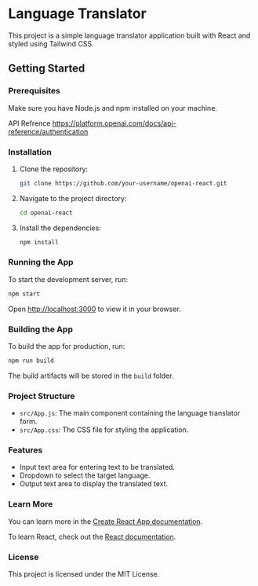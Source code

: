 # Language Translator

This project is a simple language translator application built with React and styled using Tailwind CSS.

## Getting Started

### Prerequisites

Make sure you have Node.js and npm installed on your machine.

API Refrence https://platform.openai.com/docs/api-reference/authentication

### Installation

1. Clone the repository:
   ```sh
   git clone https://github.com/your-username/openai-react.git
   ```
2. Navigate to the project directory:
   ```sh
   cd openai-react
   ```
3. Install the dependencies:
   ```sh
   npm install
   ```

### Running the App

To start the development server, run:
```sh
npm start
```
Open [http://localhost:3000](http://localhost:3000) to view it in your browser.

### Building the App

To build the app for production, run:
```sh
npm run build
```
The build artifacts will be stored in the `build` folder.

### Project Structure

- `src/App.js`: The main component containing the language translator form.
- `src/App.css`: The CSS file for styling the application.

### Features

- Input text area for entering text to be translated.
- Dropdown to select the target language.
- Output text area to display the translated text.

### Learn More

You can learn more in the [Create React App documentation](https://facebook.github.io/create-react-app/docs/getting-started).

To learn React, check out the [React documentation](https://reactjs.org/).

### License

This project is licensed under the MIT License.
